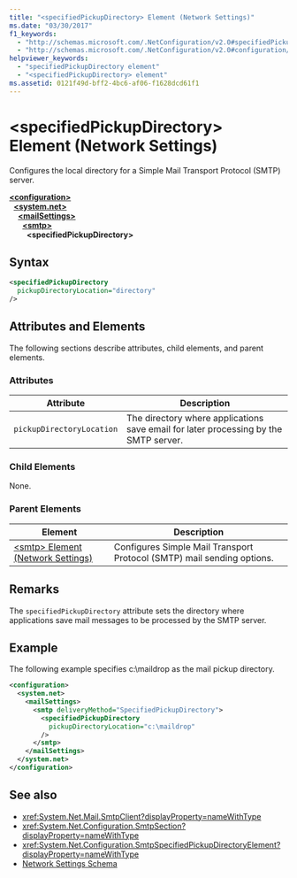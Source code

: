 ```yaml
---
title: "<specifiedPickupDirectory> Element (Network Settings)"
ms.date: "03/30/2017"
f1_keywords: 
  - "http://schemas.microsoft.com/.NetConfiguration/v2.0#specifiedPickupDirectory"
  - "http://schemas.microsoft.com/.NetConfiguration/v2.0#configuration/system.net/mailSettings/smtp/specifiedPickupDirectory"
helpviewer_keywords: 
  - "specifiedPickupDirectory element"
  - "<specifiedPickupDirectory> element"
ms.assetid: 0121f49d-bff2-4bc6-af06-f1628dcd61f1
---
```

# \<specifiedPickupDirectory> Element (Network Settings)
Configures the local directory for a Simple Mail Transport Protocol (SMTP) server.  
  
[**\<configuration>**](../configuration-element.md)  
&nbsp;&nbsp;[**\<system.net>**](system-net-element-network-settings.md)  
&nbsp;&nbsp;&nbsp;&nbsp;[**\<mailSettings>**](mailsettings-element-network-settings.md)  
&nbsp;&nbsp;&nbsp;&nbsp;&nbsp;&nbsp;[**\<smtp>**](smtp-element-network-settings.md)  
&nbsp;&nbsp;&nbsp;&nbsp;&nbsp;&nbsp;&nbsp;&nbsp;**\<specifiedPickupDirectory>**  
  
## Syntax  
  
```xml  
<specifiedPickupDirectory  
  pickupDirectoryLocation="directory"   
/>  
```  
  
## Attributes and Elements  
 The following sections describe attributes, child elements, and parent elements.  
  
### Attributes  
  
|Attribute|Description|  
|---------------|-----------------|  
|`pickupDirectoryLocation`|The directory where applications save email for later processing by the SMTP server.|  
  
### Child Elements  
 None.  
  
### Parent Elements  
  
|Element|Description|  
|-------------|-----------------|  
|[\<smtp> Element (Network Settings)](smtp-element-network-settings.md)|Configures Simple Mail Transport Protocol (SMTP) mail sending options.|  
  
## Remarks  
 The `specifiedPickupDirectory` attribute sets the directory where applications save mail messages to be processed by the SMTP server.  
  
## Example  
 The following example specifies c:\maildrop as the mail pickup directory.  
  
```xml  
<configuration>  
  <system.net>  
    <mailSettings>  
      <smtp deliveryMethod="SpecifiedPickupDirectory">  
        <specifiedPickupDirectory  
          pickupDirectoryLocation="c:\maildrop"  
        />  
      </smtp>  
    </mailSettings>  
  </system.net>  
</configuration>  
```  
  
## See also

- <xref:System.Net.Mail.SmtpClient?displayProperty=nameWithType>
- <xref:System.Net.Configuration.SmtpSection?displayProperty=nameWithType>
- <xref:System.Net.Configuration.SmtpSpecifiedPickupDirectoryElement?displayProperty=nameWithType>
- [Network Settings Schema](index.md)
